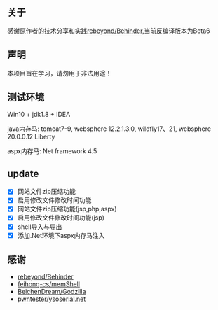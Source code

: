## 关于
感谢原作者的技术分享和实践[rebeyond/Behinder](https://github.com/rebeyond/Behinder),当前反编译版本为Beta6

## 声明
本项目旨在学习，请勿用于非法用途！

## 测试环境
Win10 + jdk1.8 + IDEA

java内存马: tomcat7-9, websphere 12.2.1.3.0, wildfly17、21, websphere 20.0.0.12 Liberty

aspx内存马: Net framework 4.5
## update
- [x] 网站文件zip压缩功能
- [x] 启用修改文件修改时间功能
- [x] 网站文件zip压缩功能(jsp,php,aspx)
- [x] 启用修改文件修改时间功能(jsp)
- [x] shell导入与导出
- [x] 添加.Net环境下aspx内存马注入

## 感谢
* [rebeyond/Behinder](https://github.com/rebeyond/Behinder)
* [feihong-cs/memShell](https://github.com/feihong-cs/memShell)
* [BeichenDream/Godzilla](https://github.com/BeichenDream/Godzilla)
* [pwntester/ysoserial.net](https://github.com/pwntester/ysoserial.net)